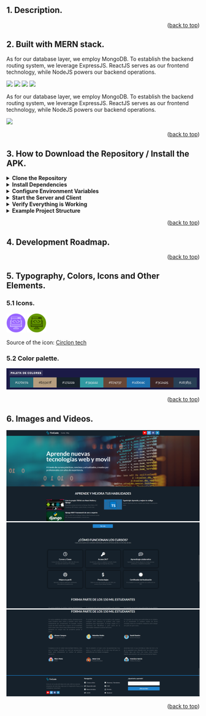 <a name="readme-top"></a>

#  
## 1. Description.


<p align="right">(<a href="#readme-top">back to top</a>)</p>


## 2. Built with MERN stack.  

As for our database layer, we employ MongoDB. To establish the backend routing system, we leverage ExpressJS. ReactJS serves as our frontend technology, while NodeJS powers our backend operations.  
  

<img src="https://github.com/DamianPyCoder/RandomAssets__icons__V2/blob/main/MongoDB.svg" width="50">  <img src="https://github.com/DamianPyCoder/RandomAssets__icons__V2/blob/main/ExpressJS-Dark.svg" width="50">  <img src="https://github.com/DamianPyCoder/RandomAssets__icons__V2/blob/main/React-Dark.svg" width="50">  <img src="https://github.com/DamianPyCoder/RandomAssets__icons__V2/blob/main/NodeJS-Dark.svg" width="50">  

As for our database layer, we employ MongoDB. To establish the backend routing system, we leverage ExpressJS. ReactJS serves as our frontend technology, while NodeJS powers our backend operations.  

<img src="https://github.com/DamianPyCoder/RandomAssets__icons__V2/blob/main/VSCode-Dark.svg" width="50">  


<p align="right">(<a href="#readme-top">back to top</a>)</p>

## 3. How to Download the Repository / Install the APK.





<details>
<summary><b>Clone the Repository</b></summary>
   
   If you don't have the repository on your local machine yet, clone it using Git. Open a terminal in Visual Studio Code and run:
   ```bash
   git clone <repository_url>
   ```
   Then, navigate to the project directory:
   ```bash
   cd <project_directory_name>
   ```

</details>




<details>
<summary><b>Install Dependencies</b></summary>
   You need to install dependencies for both the server (backend) and the client (frontend). Typically, MERN projects have two main folders: one for the backend and one for the frontend.

   - **Backend:**
     Navigate to the backend folder and run `npm install` to install the dependencies:
     ```bash
     cd backend
     npm install
     ```

   - **Frontend:**
     Navigate to the frontend folder and run `npm install`:
     ```bash
     cd ../frontend
     npm install
     ```
</details>



<details>
<summary><b>Configure Environment Variables </b></summary>  
   
   Ensure you have the necessary environment variables set up. These usually include the MongoDB database URL, the server port, and any other keys needed for the project. Create a `.env` file in the root of your project (both in the backend and frontend if necessary) and define the environment variables. An example `.env` file for the backend might look like this:  
   
   ```
   PORT=5000
   MONGO_URI=mongodb+srv://<username>:<password>@cluster0.mongodb.net/<db_name>?retryWrites=true&w=majority
   JWT_SECRET=your_jwt_secret
   ```  
      
</details>

      
<details>
<summary><b>Start the Server and Client</b> </summary>
   Once the dependencies are installed and the environment variables are configured, you can start the server and the client. Typically, this is done from the backend and frontend folders respectively:
  
   - **Start the Server:**
     
     ```bash
     cd backend
     npm start
     ```
     
     This should start the server on the configured port (e.g., http://localhost:5000).

   - **Start the Client:**
     
     In another terminal or a new terminal tab, navigate to the frontend folder and run:
     
     ```bash
     cd frontend
     npm start
     ```
     
     This should start the React application on the configured port (e.g., http://localhost:3000).
     
</details>


<details>
<summary><b>Verify Everything is Working</b> </summary>  
   
   Open your web browser and navigate to the address where your frontend application is running (e.g., http://localhost:3000). 
   The application should be up and running and communicating with the backend server.  
   
</details>


<details>
<summary><b>Example Project Structure </b></summary>  
   
A typical MERN project might have the following structure:  
   
```
my-mern-project/
├── backend/
│   ├── node_modules/
│   ├── package.json
│   ├── .env
│   ├── server.js
│   └── ...
├── frontend/
│   ├── node_modules/
│   ├── package.json
│   ├── .env
│   ├── public/
│   ├── src/
│   └── ...
└── README.md
```
  
By following these steps, you should be able to run your MERN stack project in Visual Studio Code.  

</details>



<p align="right">(<a href="#readme-top">back to top</a>)</p>

## 4. Development Roadmap.

<p align="right">(<a href="#readme-top">back to top</a>)</p>

## 5. Typography, Colors, Icons and Other Elements.  

### 5.1 Icons.


<img src="https://github.com/DamianPyCoder/Program___MERN___CodeAcademy/blob/main/picts/icono.png" width="50"> <img src="https://github.com/DamianPyCoder/Program___MERN___CodeAcademy/blob/main/picts/iconoGreen.png" width="50">   

Source of the icon: [Circlon tech](https://www.flaticon.es/icono-gratis/programacion-web_7970086?term=programacion&page=4&position=13&origin=search&related_id=7970086)  


### 5.2 Color palette.

![](https://github.com/DamianPyCoder/Program___MERN___CodeAcademy/blob/main/picts/paleta.png)
<p align="right">(<a href="#readme-top">back to top</a>)</p>





## 6. Images and Videos.
![](https://github.com/DamianPyCoder/Program___MERN___CodeAcademy/blob/main/picts/0.png)
![](https://github.com/DamianPyCoder/Program___MERN___CodeAcademy/blob/main/picts/2.png)
![](https://github.com/DamianPyCoder/Program___MERN___CodeAcademy/blob/main/picts/3.png)

<p align="right">(<a href="#readme-top">back to top</a>)</p>
